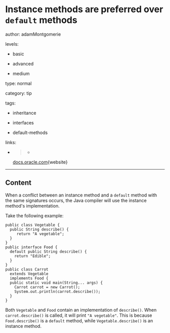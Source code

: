 # Instance methods are preferred over `default` methods
author: adamMontgomerie

levels:

  - basic

  - advanced

  - medium

type: normal

category: tip

tags:

  - inheritance

  - interfaces

  - default-methods

links:

  - >-
    [docs.oracle.com](https://docs.oracle.com/javase/tutorial/java/IandI/override.html){website}

---
## Content

When a conflict between an instance method and a `default` method with the same signatures occurs, the Java compiler will use the instance method's implementation.

Take the following example:
```
public class Vegetable {
  public String describe() {
     return "A vegetable";
  }
}
public interface Food {
  default public String describe() {
    return "Edible";
  }
}
public class Carrot
  extends Vegetable 
  implements Food {
  public static void main(String... args) {
    Carrot carrot = new Carrot();
    System.out.println(carrot.describe());
  }
}
```
Both `Vegetable` and `Food` contain an implementation of `describe()`. When `carrot.describe()` is called, it will print `"A vegetable"`. This is because `Food.describe()` is a `default` method, while `Vegetable.describe()` is an instance method.